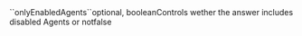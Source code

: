 <tr><td>``onlyEnabledAgents``</td><td>optional, boolean</td><td>Controls wether the answer includes disabled Agents or not</td><td></td><td>false</td></tr>
    